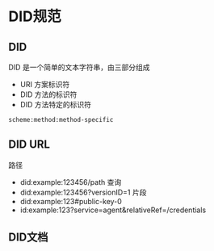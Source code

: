 # DID规范

## DID
DID 是一个简单的文本字符串，由三部分组成
- URI 方案标识符
- DID 方法的标识符
- DID 方法特定的标识符

```scheme:method:method-specific```

## DID URL
路径
- did:example:123456/path
查询
- did:example:123456?versionID=1
片段
- did:example:123#public-key-0
- id:example:123?service=agent&relativeRef=/credentials
## DID文档
